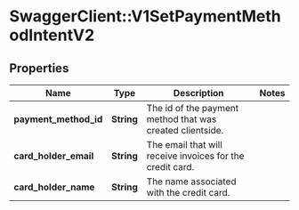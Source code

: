 # SwaggerClient::V1SetPaymentMethodIntentV2

## Properties
Name | Type | Description | Notes
------------ | ------------- | ------------- | -------------
**payment_method_id** | **String** | The id of the payment method that was created clientside. | 
**card_holder_email** | **String** | The email that will receive invoices for the credit card. | 
**card_holder_name** | **String** | The name associated with the credit card. | 

